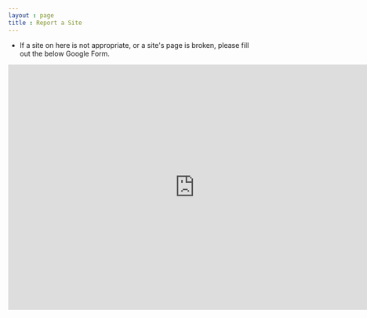 ```yaml
---
layout : page
title : Report a Site
---
```


 * If a site on here is not appropriate, or a site's page is broken, please fill out the below Google Form.

<iframe src="https://docs.google.com/forms/d/e/1FAIpQLSdOPf4z5ucdZjcxrFMkNDMO9UzzNSeA6JsZG9pRf8j5uvzdpQ/viewform?embedded=true" width="760" 
height="500" frameborder="0" marginheight="0" marginwidth="0">Loading...</iframe>

